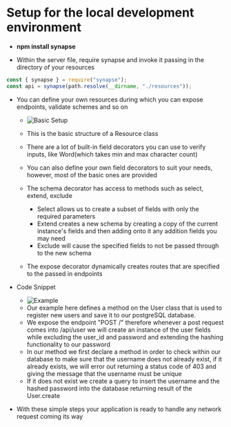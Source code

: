 # Setup for the local development environment

- **npm install synapse**

- Within the server file, require synapse and invoke it passing in the directory of your resources

```javascript
const { synapse } = require("synapse");
const api = synapse(path.resolve(__dirname, "./resources"));
```

- You can define your own resources during which you can expose endpoints, validate schemes and so on

  - ![Basic Setup](https://ibb.co/Tv9KBJ4)

  * This is the basic structure of a Resource class
  * There are a lot of built-in field decorators you can use to verify inputs, like Word(which takes min and max character count)
  * You can also define your own field decorators to suit your needs, however, most of the basic ones are provided

  * The schema decorator has access to methods such as select, extend, exclude

    - Select allows us to create a subset of fields with only the required parameters
    - Extend creates a new schema by creating a copy of the current instance's fields and then adding onto it any addition fields you may need
    - Exclude will cause the specified fields to not be passed through to the new schema

  * The expose decorator dynamically creates routes that are specified to the passed in endpoints

- Code Snippet

  - ![Example](https://ibb.co/FhVHFVk)

  * Our example here defines a method on the User class that is used to register new users and save it to our postgreSQL database.
  * We expose the endpoint "POST /" therefore whenever a post request comes into /api/user we will create an instance of the user fields while excluding the user_id and password and extending the hashing functionality to our password
  * In our method we first declare a method in order to check within our database to make sure that the username does not already exist, if it already exists, we will error out returning a status code of 403 and giving the message that the username must be unique
  * If it does not exist we create a query to insert the username and the hashed password into the database returning result of the User.create

- With these simple steps your application is ready to handle any network request coming its way
